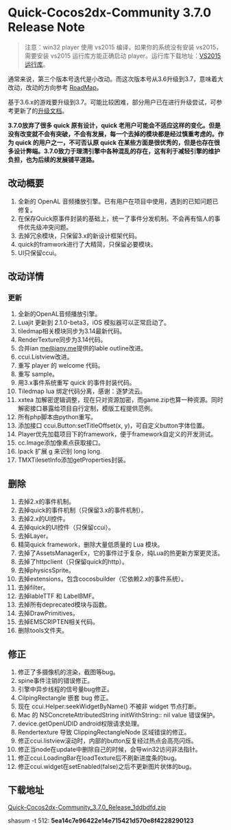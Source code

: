 # Quick-Cocos2dx-Community 3.7.0 Release Note

> 注意：win32 player 使用 vs2015 编译，如果你的系统没有安装 vs2015，需要安装 vs2015 运行库方能正确启动 player。运行库下载地址：[VS2015 运行库](https://pan.baidu.com/s/1mhW0OAG)。

通常来说，第三个版本号迭代是小改动。而这次版本号从3.6升级到3.7，意味着大改动，改动的方向参考 [RoadMap](../doc/roadmap/index.md)。

基于3.6.x的游戏要升级到3.7。可能比较困难，部分用户已在进行升级尝试，可参考更新了的[升级文档](../doc/updateengine/index.md)。

**3.7.0放弃了很多 quick 原有设计，quick 老用户可能会不适应这样的变化。但是没有改变就不会有突破，不会有发展，每一个去掉的模块都是经过慎重考虑的。作为 quick 的用户之一，不可否认原 quick 在某些方面是很优秀的，但是也存在很多设计弊端。3.7.0致力于理清引擎中各种混乱的存在，这有利于减轻引擎的维护负担，也为后续的发展铺平道路。**

## 改动概要

1. 全新的 OpenAL 音频播放引擎。已有用户在项目中使用，遇到的已知问题已修复。
2. 在保存Quick原事件封装的基础上，统一了事件分发机制。不会再有恼人的事件优先级冲突问题。
3. 去掉冗余模块，只保留3.x的新设计框架代码。
4. quick的framwork进行了大精简，只保留必要模块。
5. UI只保留ccui。

## 改动详情

### 更新

1. 全新的OpenAL音频播放引擎。
2. Luajit 更新到 2.1.0-beta3，iOS 模拟器可以正常启动了。
3. tiledmap相关模块同步为3.14最新代码。
4. RenderTexture同步为3.14代码。
5. 合并ian <me@iany.me>提供的lable outline改进。
6. ccui.Listview改进。
7. 重写 player 的 welcome 代码。
8. 重写 sample。
9. 用3.x事件系统重写 quick 的事件封装代码。
10. Tiledmap lua 绑定代码分离，感谢：逐梦流云。
11. xxtea 加解密逻辑调整，现在只对资源加密，而game.zip也算一种资源。同时解密接口暴露给项目自行定制，模版工程提供范例。
12. 所有php脚本由python重写。
13. 添加接口 ccui.Button:setTitleOffset(x, y)，可自定义button字体位置。
14. Player优先加载项目下的framework，便于framework自定义的开发测试。
15. cc.Image添加像素点获取接口。
16. lpack 扩展 g 来识别 long long.
17. TMXTilesetInfo添加getProperties封装。

## 删除

1. 去掉2.x的事件机制。
2. 去掉quick的事件机制（只保留3.x的事件机制）。
3. 去掉2.x的UI控件。
4. 去掉quick的UI控件（只保留ccui）。
5. 去掉Layer。
6. 精简quick framework，删除大量低质量的 Lua 模块。
7. 去掉了AssetsManagerEx，它的事件过于复杂，纯Lua的热更新方案更灵活。
8. 去掉了httpclient（只保留quick的http）。
9. 去掉physicsSprite。
10. 去掉extensions，包含cocosbuilder（它依赖2.x的事件系统）。
11. 去掉filter。
12. 去掉lableTTF 和 LabelBMF。
13. 去掉所有deprecated模块与函数。
14. 去掉DrawPrimitives。
15. 去掉EMSCRIPTEN相关代码。
16. 删除tools文件夹。

## 修正

1. 修正了多摄像机的渲染，截图等bug。
2. spine事件注销的错误修正。
3. 引擎中异步线程的信号量bug修正。
4. CilpingRectangle 嵌套 bug 修正。
5. 现在 ccui.Helper:seekWidgetByName() 不被非 widget 节点打断。
6. Mac 的 NSConcreteAttributedString initWithString:: nil value 错误保护。
7. device.getOpenUDID android权限请求处理。
8. Rendertexture 导致 ClippingRectangleNode 区域错误的修正。
9. 修正ccui.listview滚动时，内部的button反复经过热点会高亮闪烁。
10. 修正当node在update中删除自己的时候，会导win32访问非法指针。
11. 修正ccui.LoadingBar在loadTexture后不刷新进度条的bug。
12. 修正ccui.widget在setEnabled(false)之后不更新图片状体的bug。


## 下载地址

[Quick-Cocos2dx-Community_3.7.0_Release_1ddbdfd.zip](https://pan.baidu.com/s/1gf04mOz)

shasum -t 512: **5ea14c7e96422e14e715421d570e8f4228290123**